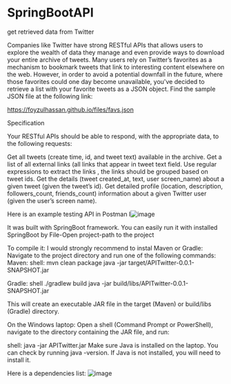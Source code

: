 # SpringBootAPI
 get retrieved data from Twitter


Companies like Twitter have strong RESTful APIs that allows users to explore the wealth of data they manage and even provide ways to download your entire archive of tweets. Many users rely on Twitter’s favorites as a mechanism to bookmark tweets that link to interesting content elsewhere on the web. However, in order to avoid a potential downfall in the future, where those favorites could one day become unavailable, you've decided to retrieve a list with your favorite tweets as a JSON object. Find the sample JSON file at the following link:

https://foyzulhassan.github.io/files/favs.json

Specification

Your RESTful APIs should be able to respond, with the appropriate data, to the following requests:

Get all tweets (create time, id, and tweet text) available in the archive.
Get a list of all external links (all links that appear in tweet text field. Use regular expressions to extract the links , the links should be grouped based on tweet ids.
Get the details (tweet created_at, text, user screen_name) about a given tweet (given the tweet’s id).
Get detailed profile (location, description, followers_count, friends_count) information about a given Twitter user (given the user’s screen name).
 
 
Here is an example testing API in Postman
I![image](https://github.com/YulenkaW/SpringBootAPI/assets/83892913/48ccd77d-b390-4839-868c-c243d1599e79)


It was built with SpringBoot  framework. 
You can easily run it with installed SpringBoot by File-Open project-path to the project

To compile it:
I would strongly recommend to instal Maven or Gradle: 
Navigate to the project directory and run one of the following commands:
Maven:
shell:
mvn clean package
java -jar target/APITwitter-0.0.1-SNAPSHOT.jar

Gradle:
shell
./gradlew build
java -jar build/libs/APITwitter-0.0.1-SNAPSHOT.jar

This will create an executable JAR file in the target (Maven) or build/libs (Gradle) directory.

On the Windows laptop: Open a shell (Command Prompt or PowerShell), navigate to the directory containing the JAR file, and run:

shell:
java -jar APITwitter.jar
Make sure Java is installed on the laptop. You can check by running java -version. If Java is not installed, you will need to install it.

Here is a dependencies list: 
![image](https://github.com/YulenkaW/SpringBootAPI/assets/83892913/99a3ad10-db99-49dd-920c-bcbd5f89de1c)



